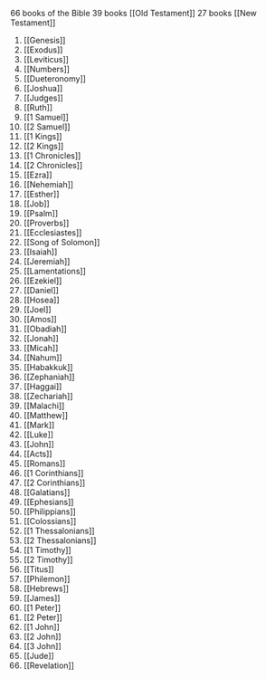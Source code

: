 66 books of the Bible
39 books [[Old Testament]]
27 books [[New Testament]]

1. [[Genesis]]
2. [[Exodus]]
3. [[Leviticus]]
4. [[Numbers]]
5. [[Dueteronomy]]
6. [[Joshua]]
7. [[Judges]]
8. [[Ruth]]
9. [[1 Samuel]]
10. [[2 Samuel]]
11. [[1 Kings]]
12. [[2 Kings]]
13. [[1 Chronicles]]
14. [[2 Chronicles]]
15. [[Ezra]]
16. [[Nehemiah]]
17. [[Esther]]
18. [[Job]]
19. [[Psalm]]
20. [[Proverbs]]
21. [[Ecclesiastes]]
22. [[Song of Solomon]]
23. [[Isaiah]]
24. [[Jeremiah]]
25. [[Lamentations]]
26. [[Ezekiel]]
27. [[Daniel]]
28. [[Hosea]]
29. [[Joel]]
30. [[Amos]]
31. [[Obadiah]]
32. [[Jonah]]
33. [[Micah]]
34. [[Nahum]]
35. [[Habakkuk]]
36. [[Zephaniah]]
37. [[Haggai]]
38. [[Zechariah]]
39. [[Malachi]]
40. [[Matthew]]
41. [[Mark]]
42. [[Luke]]
43. [[John]]
44. [[Acts]]
45. [[Romans]]
46. [[1 Corinthians]]
47. [[2 Corinthians]]
48. [[Galatians]]
49. [[Ephesians]]
50. [[Philippians]]
51. [[Colossians]]
52. [[1 Thessalonians]]
53. [[2 Thessalonians]]
54. [[1 Timothy]]
55. [[2 Timothy]]
56. [[Titus]]
57. [[Philemon]]
58. [[Hebrews]]
59. [[James]]
60. [[1 Peter]]
61. [[2 Peter]]
62. [[1 John]]
63. [[2 John]]
64. [[3 John]]
65. [[Jude]]
66. [[Revelation]]